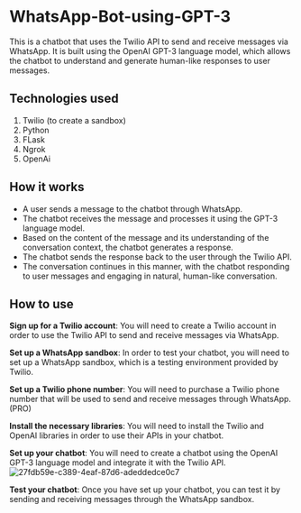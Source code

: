 # WhatsApp-Bot-using-GPT-3
This is a chatbot that uses the Twilio API to send and receive messages via WhatsApp. It is built using the OpenAI GPT-3 language model, which allows the chatbot to understand and generate human-like responses to user messages. 

## Technologies used

1. Twilio (to create a sandbox)
2. Python
3. FLask
4. Ngrok
5. OpenAi

## How it works 

* A user sends a message to the chatbot through WhatsApp.
* The chatbot receives the message and processes it using the GPT-3 language model.
* Based on the content of the message and its understanding of the conversation context, the chatbot generates a response.
* The chatbot sends the response back to the user through the Twilio API.
* The conversation continues in this manner, with the chatbot responding to user messages and engaging in natural, human-like conversation.

## How to use 

**Sign up for a Twilio account**: You will need to create a Twilio account in order to use the Twilio API to send and receive messages via WhatsApp.

**Set up a WhatsApp sandbox**: In order to test your chatbot, you will need to set up a WhatsApp sandbox, which is a testing environment provided by Twilio.

**Set up a Twilio phone number**: You will need to purchase a Twilio phone number that will be used to send and receive messages through WhatsApp. (PRO)

**Install the necessary libraries**: You will need to install the Twilio and OpenAI libraries in order to use their APIs in your chatbot.

**Set up your chatbot**: You will need to create a chatbot using the OpenAI GPT-3 language model and integrate it with the Twilio API.
![27fdb59e-c389-4eaf-87d6-adeddedce0c7](https://user-images.githubusercontent.com/86008519/230556756-729322c8-ffb1-448d-8352-9bc1a8720385.jpg)

**Test your chatbot**: Once you have set up your chatbot, you can test it by sending and receiving messages through the WhatsApp sandbox.

